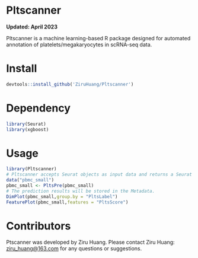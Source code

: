 # Pltscanner

**Updated: April 2023**

Pltscanner is a machine learning-based R package designed for automated annotation of platelets/megakaryocytes in scRNA-seq data. 

# Install
```R
devtools::install_github('ZiruHuang/Pltscanner')
```

# Dependency
```R
library(Seurat)
library(xgboost)
```

# Usage

```R
library(Pltscanner)
# Pltscanner accepts Seurat objects as input data and returns a Seurat object with platelet cell labels and prediction scores for each cell.
data("pbmc_small")
pbmc_small <- PltsPre(pbmc_small)
# The prediction results will be stored in the Metadata.
DimPlot(pbmc_small,group.by = "PltsLabel")
FeaturePlot(pbmc_small,features = "PltsScore")
```
# Contributors

Ptscanner was developed by Ziru Huang. Please contact Ziru Huang: ziru_huang@163.com for any questions or suggestions.